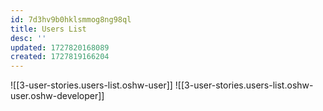 ```yaml
---
id: 7d3hv9b0hklsmmog8ng98ql
title: Users List
desc: ''
updated: 1727820168089
created: 1727819166204
---
```


![[3-user-stories.users-list.oshw-user]]
![[3-user-stories.users-list.oshw-user.oshw-developer]]